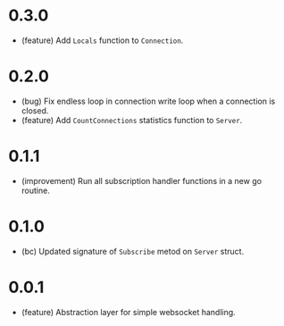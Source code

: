# 0.3.0

*   (feature) Add `Locals` function to `Connection`.


# 0.2.0

*   (bug) Fix endless loop in connection write loop when a connection is closed.
*   (feature) Add `CountConnections` statistics function to `Server`.


# 0.1.1

*   (improvement) Run all subscription handler functions in a new go routine.


# 0.1.0

*   (bc) Updated signature of `Subscribe` metod on `Server` struct.


# 0.0.1

*   (feature) Abstraction layer for simple websocket handling.

